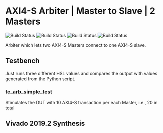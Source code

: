 # AXI4-S Arbiter | Master to Slave | 2 Masters

![Build Status](https://img.shields.io/badge/build-passing-green)
![Build Status](https://img.shields.io/badge/test-passing-green)
![Build Status](https://img.shields.io/badge/synthesis-N/A-lightgrey)
![Build Status](https://img.shields.io/badge/fpga-N/A-lightgrey)

Arbiter which lets two AXI4-S Masters connect to one AXI4-S slave.

## Testbench
Just runs three different HSL values and compares the output with
values generated from the Python script.

### tc_arb_simple_test

Stimulates the DUT with 10 AXI4-S transaction per each Master, i.e., 20 in total

## Vivado 2019.2 Synthesis

